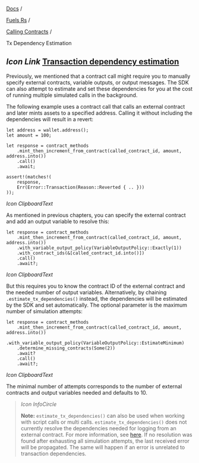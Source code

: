 [Docs](https://docs.fuel.network/) /

[Fuels Rs](https://docs.fuel.network/docs/fuels-rs/) /

[Calling Contracts](https://docs.fuel.network/docs/fuels-rs/calling-contracts/) /

Tx Dependency Estimation

## _Icon Link_ [Transaction dependency estimation](https://docs.fuel.network/docs/fuels-rs/calling-contracts/tx-dependency-estimation/\#transaction-dependency-estimation)

Previously, we mentioned that a contract call might require you to manually specify external contracts, variable outputs, or output messages. The SDK can also attempt to estimate and set these dependencies for you at the cost of running multiple simulated calls in the background.

The following example uses a contract call that calls an external contract and later mints assets to a specified address. Calling it without including the dependencies will result in a revert:

```fuel_Box fuel_Box-idXKMmm-css
let address = wallet.address();
let amount = 100;

let response = contract_methods
    .mint_then_increment_from_contract(called_contract_id, amount, address.into())
    .call()
    .await;

assert!(matches!(
    response,
    Err(Error::Transaction(Reason::Reverted { .. }))
));
```

_Icon ClipboardText_

As mentioned in previous chapters, you can specify the external contract and add an output variable to resolve this:

```fuel_Box fuel_Box-idXKMmm-css
let response = contract_methods
    .mint_then_increment_from_contract(called_contract_id, amount, address.into())
    .with_variable_output_policy(VariableOutputPolicy::Exactly(1))
    .with_contract_ids(&[called_contract_id.into()])
    .call()
    .await?;
```

_Icon ClipboardText_

But this requires you to know the contract ID of the external contract and the needed number of output variables. Alternatively, by chaining `.estimate_tx_dependencies()` instead, the dependencies will be estimated by the SDK and set automatically. The optional parameter is the maximum number of simulation attempts:

```fuel_Box fuel_Box-idXKMmm-css
let response = contract_methods
    .mint_then_increment_from_contract(called_contract_id, amount, address.into())
    .with_variable_output_policy(VariableOutputPolicy::EstimateMinimum)
    .determine_missing_contracts(Some(2))
    .await?
    .call()
    .await?;
```

_Icon ClipboardText_

The minimal number of attempts corresponds to the number of external contracts and output variables needed and defaults to 10.

> _Icon InfoCircle_
>
> **Note:** `estimate_tx_dependencies()` can also be used when working with script calls or multi calls. `estimate_tx_dependencies()` does not currently resolve the dependencies needed for logging from an external contract. For more information, see [here](https://docs.fuel.network/docs/fuels-rs/calling-contracts/logs/). If no resolution was found after exhausting all simulation attempts, the last received error will be propagated. The same will happen if an error is unrelated to transaction dependencies.